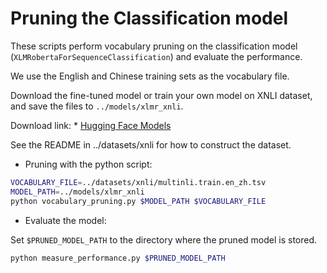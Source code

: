 # Pruning the Classification model

These scripts perform vocabulary pruning on the classification model (`XLMRobertaForSequenceClassification`) and evaluate the performance.

We use the English and Chinese training sets as the vocabulary file.

Download the fine-tuned model or train your own model on XNLI dataset, and save the files to `../models/xlmr_xnli`.

Download link: 
    * [Hugging Face Models](https://huggingface.co/ziqingyang/XLMRobertaBaseForXNLI-en/tree/main)

See the README in ../datasets/xnli for how to construct the dataset.

* Pruning with the python script:
```bash
VOCABULARY_FILE=../datasets/xnli/multinli.train.en_zh.tsv
MODEL_PATH=../models/xlmr_xnli
python vocabulary_pruning.py $MODEL_PATH $VOCABULARY_FILE
```

* Evaluate the model:

Set `$PRUNED_MODEL_PATH` to the directory where the pruned model is stored.

```bash
python measure_performance.py $PRUNED_MODEL_PATH
```